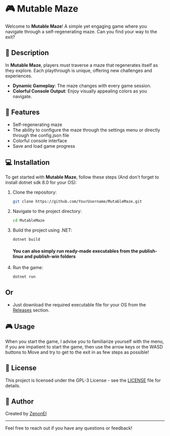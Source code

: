 # 🎮 Mutable Maze

Welcome to **Mutable Maze**! A simple yet engaging game where you navigate through a self-regenerating maze. Can you find your way to the exit?

## 📖 Description

In **Mutable Maze**, players must traverse a maze that regenerates itself as they explore. Each playthrough is unique, offering new challenges and experiences. 

- **Dynamic Gameplay**: The maze changes with every game session.
- **Colorful Console Output**: Enjoy visually appealing colors as you navigate.

## 🚀 Features

- Self-regenerating maze
- The ability to configure the maze through the settings menu or directly through the config.json file
- Colorful console interface
- Save and load game progress

## 💻 Installation

To get started with **Mutable Maze**, follow these steps (And don't forget to install dotnet sdk 8.0 for your OS):

1. Clone the repository:
   ```bash
   git clone https://github.com/YourUsername/MutableMaze.git
   ```

2. Navigate to the project directory:
   ```bash
   cd MutableMaze
   ```

3. Build the project using .NET:
   ```bash
   dotnet build
   ```
   #### You can also simply run ready-made executables from the publish-linux and publish-win folders

4. Run the game:
   ```bash
   dotnet run
   ```


## Or

- Just download the required executable file for your OS from the [Releases](https://github.com/ZenonEl/MutableMaze/releases) section.


## 🎮 Usage

When you start the game, I advise you to familiarize yourself with the menu, if you are impatient to start the game, then use the arrow keys or the WASD buttons to Move and try to get to the exit in as few steps as possible!


## 📄 License

This project is licensed under the GPL-3 License - see the [LICENSE](LICENSE) file for details.

## 👤 Author

Created by [ZenonEl](https://github.com/ZenonEl)

---

Feel free to reach out if you have any questions or feedback!